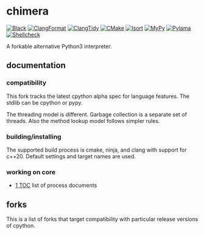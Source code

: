 # chimera

[![Black](https://github.com/asakatida/chimera/actions/workflows/black.yml/badge.svg)](https://github.com/asakatida/chimera/actions/workflows/black.yml) [![ClangFormat](https://github.com/asakatida/chimera/actions/workflows/clang-format.yml/badge.svg)](https://github.com/asakatida/chimera/actions/workflows/clang-format.yml) [![ClangTidy](https://github.com/asakatida/chimera/actions/workflows/clang-tidy.yml/badge.svg)](https://github.com/asakatida/chimera/actions/workflows/clang-tidy.yml) [![CMake](https://github.com/asakatida/chimera/actions/workflows/cmake.yml/badge.svg)](https://github.com/asakatida/chimera/actions/workflows/cmake.yml) [![Isort](https://github.com/asakatida/chimera/actions/workflows/isort.yml/badge.svg)](https://github.com/asakatida/chimera/actions/workflows/isort.yml) [![MyPy](https://github.com/asakatida/chimera/actions/workflows/mypy.yml/badge.svg)](https://github.com/asakatida/chimera/actions/workflows/mypy.yml) [![Pylama](https://github.com/asakatida/chimera/actions/workflows/pylama.yml/badge.svg)](https://github.com/asakatida/chimera/actions/workflows/pylama.yml) [![Shellcheck](https://github.com/asakatida/chimera/actions/workflows/shellcheck.yml/badge.svg)](https://github.com/asakatida/chimera/actions/workflows/shellcheck.yml)

A forkable alternative Python3 interpreter.

## documentation

### compatibility

This fork tracks the latest cpython alpha spec for language features.  The stdlib can be cpython or pypy.

The threading model is different.  Garbage collection is a separate set of threads.  Also the method lookup model follows simpler rules.

### building/installing

The supported build process is cmake, ninja, and clang with support for c++20.  Default settings and target names are used.

### working on core

- [1 TOC](process/1_TOC.md) list of process documents

## forks

This is a list of forks that target compatibility with particular release versions of cpython.
